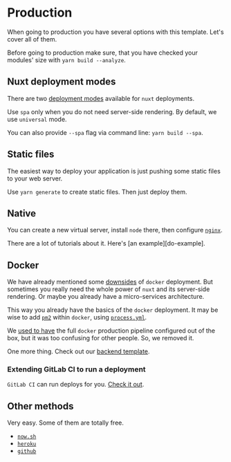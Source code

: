 # Production

When going to production you have several options with this template.
Let's cover all of them.

Before going to production make sure, 
that you have checked your modules' size with `yarn build --analyze`.

## Nuxt deployment modes

There are two [deployment modes](https://nuxtjs.org/api/configuration-mode/) 
available for `nuxt` deployments.

Use `spa` only when you do not need server-side rendering.
By default, we use `universal` mode.

You can also provide `--spa` flag via command line: `yarn build --spa`.

## Static files

The easiest way to deploy your application is just pushing some static files
to your web server.

Use `yarn generate` to create static files. Then just deploy them.

## Native 

You can create a new virtual server, install `node` there, 
then configure [`nginx`](https://nuxtjs.org/faq/nginx-proxy).

There are a lot of tutorials about it. Here's [an example][do-example].

## Docker

We have already mentioned some [downsides](docker.md#production) 
of `docker` deployment.
But sometimes you really need the whole power 
of `nuxt` and its server-side rendering.
Or maybe you already have a micro-services architecture.

This way you already have the basics of the `docker` deployment.
It may be wise to add [`pm2`](http://pm2.keymetrics.io/) within `docker`, 
using [`process.yml`][process.yml].

We [used to have][docker-pipeline] 
the full `docker` production pipeline configured out of the box, 
but it was too confusing for other people.
So, we removed it.

One more thing. Check out our [backend template](https://github.com/wemake-services/wemake-django-template). 

### Extending GitLab CI to run a deployment

`GitLab CI` can run deploys for you. [Check it out](https://docs.gitlab.com/ee/ci/environments.html).

## Other methods

Very easy. Some of them are totally free. 

- [`now.sh`](https://nuxtjs.org/faq/now-deployment)
- [`heroku`](https://nuxtjs.org/faq/heroku-deployment)
- [`github`](https://nuxtjs.org/faq/github-pages)

[do-exmaple]: https://www.digitalocean.com/community/tutorials/how-to-set-up-a-node-js-application-for-production-on-ubuntu-16-04
[docker-pipeline]: https://github.com/wemake-services/wemake-vue-template/blob/90197466fa17b9fb02a0936da04f5b0b53d2d054/template/docker/docker-compose.prod.yml
[process.yml]: http://pm2.keymetrics.io/docs/usage/application-declaration/
